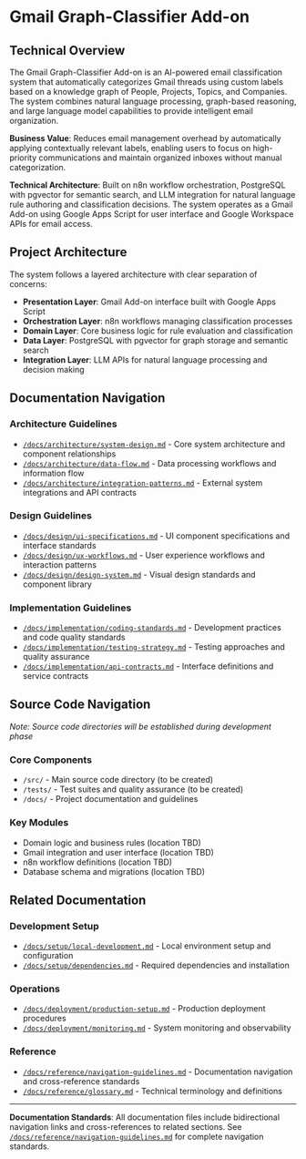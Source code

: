 # Gmail Graph-Classifier Add-on

## Technical Overview

The Gmail Graph-Classifier Add-on is an AI-powered email classification system that automatically categorizes Gmail threads using custom labels based on a knowledge graph of People, Projects, Topics, and Companies. The system combines natural language processing, graph-based reasoning, and large language model capabilities to provide intelligent email organization.

**Business Value**: Reduces email management overhead by automatically applying contextually relevant labels, enabling users to focus on high-priority communications and maintain organized inboxes without manual categorization.

**Technical Architecture**: Built on n8n workflow orchestration, PostgreSQL with pgvector for semantic search, and LLM integration for natural language rule authoring and classification decisions. The system operates as a Gmail Add-on using Google Apps Script for user interface and Google Workspace APIs for email access.

## Project Architecture

The system follows a layered architecture with clear separation of concerns:

- **Presentation Layer**: Gmail Add-on interface built with Google Apps Script
- **Orchestration Layer**: n8n workflows managing classification processes
- **Domain Layer**: Core business logic for rule evaluation and classification
- **Data Layer**: PostgreSQL with pgvector for graph storage and semantic search
- **Integration Layer**: LLM APIs for natural language processing and decision making

## Documentation Navigation

### Architecture Guidelines
- [`/docs/architecture/system-design.md`](docs/architecture/system-design.md) - Core system architecture and component relationships
- [`/docs/architecture/data-flow.md`](docs/architecture/data-flow.md) - Data processing workflows and information flow
- [`/docs/architecture/integration-patterns.md`](docs/architecture/integration-patterns.md) - External system integrations and API contracts

### Design Guidelines
- [`/docs/design/ui-specifications.md`](docs/design/ui-specifications.md) - UI component specifications and interface standards
- [`/docs/design/ux-workflows.md`](docs/design/ux-workflows.md) - User experience workflows and interaction patterns
- [`/docs/design/design-system.md`](docs/design/design-system.md) - Visual design standards and component library

### Implementation Guidelines
- [`/docs/implementation/coding-standards.md`](docs/implementation/coding-standards.md) - Development practices and code quality standards
- [`/docs/implementation/testing-strategy.md`](docs/implementation/testing-strategy.md) - Testing approaches and quality assurance
- [`/docs/implementation/api-contracts.md`](docs/implementation/api-contracts.md) - Interface definitions and service contracts

## Source Code Navigation

*Note: Source code directories will be established during development phase*

### Core Components
- `/src/` - Main source code directory (to be created)
- `/tests/` - Test suites and quality assurance (to be created)
- `/docs/` - Project documentation and guidelines

### Key Modules
- Domain logic and business rules (location TBD)
- Gmail integration and user interface (location TBD)
- n8n workflow definitions (location TBD)
- Database schema and migrations (location TBD)

## Related Documentation

### Development Setup
- [`/docs/setup/local-development.md`](docs/setup/local-development.md) - Local environment setup and configuration
- [`/docs/setup/dependencies.md`](docs/setup/dependencies.md) - Required dependencies and installation

### Operations
- [`/docs/deployment/production-setup.md`](docs/deployment/production-setup.md) - Production deployment procedures
- [`/docs/deployment/monitoring.md`](docs/deployment/monitoring.md) - System monitoring and observability

### Reference
- [`/docs/reference/navigation-guidelines.md`](docs/reference/navigation-guidelines.md) - Documentation navigation and cross-reference standards
- [`/docs/reference/glossary.md`](docs/reference/glossary.md) - Technical terminology and definitions

---

**Documentation Standards**: All documentation files include bidirectional navigation links and cross-references to related sections. See [`/docs/reference/navigation-guidelines.md`](docs/reference/navigation-guidelines.md) for complete navigation standards.